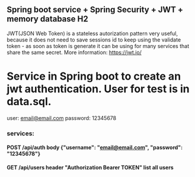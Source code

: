## Spring boot service + Spring Security + JWT + memory database H2

JWT(JSON Web Token) is a stateless autorization pattern very useful, because it does not need to save sessions id to keep using the validate token - as soon as token is generate it can be using for many services that share the same secret. 
More information: https://jwt.io/

# Service in Spring boot to create an jwt authentication. User for test is in data.sql.

user:     email@email.com
password: 12345678

### services: 
#### POST /api/auth body {"username": "email@email.com", "password": "12345678"}
#### GET /api/users header "Authorization Bearer TOKEN" list all users